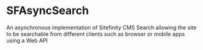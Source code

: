 # SFAsyncSearch
An asynchronous implementation of Sitefinity CMS Search allowing the site to be searchable from different clients such as browser or mobile apps using a Web API
